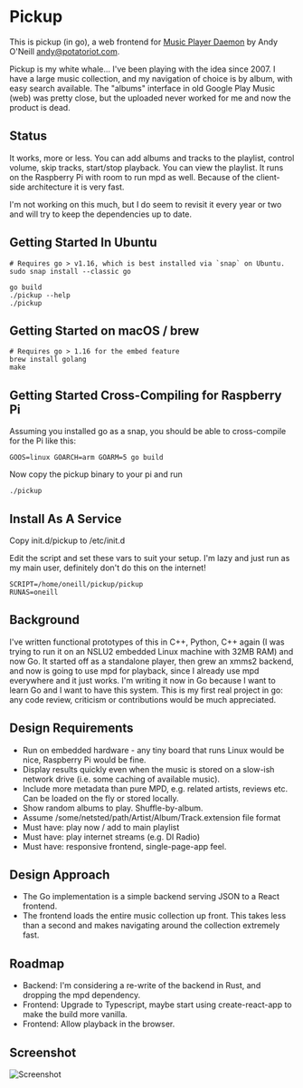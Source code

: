 # Pickup

This is pickup (in go), a web frontend for [Music Player Daemon](http://mpd.wikia.com/wiki/Music_Player_Daemon_Wiki) by Andy O'Neill
<andy@potatoriot.com>.

Pickup is my white whale... I've been playing with the idea since 2007. I have a
large music collection, and my navigation of choice is by album, with easy
search available. The "albums" interface in old Google Play Music (web) was pretty
close, but the uploaded never worked for me and now the product is dead.

## Status

It works, more or less. You can add albums and tracks to the playlist, control
volume, skip tracks, start/stop playback. You can view the playlist. It runs on
the Raspberry Pi with room to run mpd as well. Because of the client-side
architecture it is very fast.

I'm not working on this much, but I do seem to revisit it every year or two and
will try to keep the dependencies up to date.

## Getting Started In Ubuntu

    # Requires go > v1.16, which is best installed via `snap` on Ubuntu.
    sudo snap install --classic go

    go build
    ./pickup --help
    ./pickup

## Getting Started on macOS / brew

    # Requires go > 1.16 for the embed feature
    brew install golang
    make

## Getting Started Cross-Compiling for Raspberry Pi

Assuming you installed go as a snap, you should be able to cross-compile for
the Pi like this:

    GOOS=linux GOARCH=arm GOARM=5 go build

Now copy the pickup binary to your pi and run

    ./pickup

## Install As A Service

Copy init.d/pickup to /etc/init.d

Edit the script and set these vars to suit your setup. I'm lazy and just run as
my main user, definitely don't do this on the internet!

    SCRIPT=/home/oneill/pickup/pickup
    RUNAS=oneill

## Background

I've written functional prototypes of this in C++, Python, C++ again (I was
trying to run it on an NSLU2 embedded Linux machine with 32MB RAM) and now Go.
It started off as a standalone player, then grew an xmms2 backend, and now is
going to use mpd for playback, since I already use mpd everywhere and it just
works. I'm writing it now in Go because I want to learn Go and I want to have
this system. This is my first real project in go: any code review, criticism or
contributions would be much appreciated.

## Design Requirements

- Run on embedded hardware - any tiny board that runs Linux would be nice, Raspberry
  Pi would be fine.
- Display results quickly even when the music is stored on a slow-ish network
  drive (i.e. some caching of available music).
- Include more metadata than pure MPD, e.g. related artists, reviews etc. Can be
  loaded on the fly or stored locally.
- Show random albums to play. Shuffle-by-album.
- Assume /some/netsted/path/Artist/Album/Track.extension file format
- Must have: play now / add to main playlist
- Must have: play internet streams (e.g. DI Radio)
- Must have: responsive frontend, single-page-app feel.

## Design Approach

- The Go implementation is a simple backend serving JSON to a React frontend.
- The frontend loads the entire music collection up front. This takes less than
  a second and makes navigating around the collection extremely fast.

## Roadmap

- Backend: I'm considering a re-write of the backend in Rust, and dropping the
  mpd dependency.
- Frontend: Upgrade to Typescript, maybe start using create-react-app to make
  the build more vanilla.
- Frontend: Allow playback in the browser.

## Screenshot

![Screenshot](./screenshot.png)
